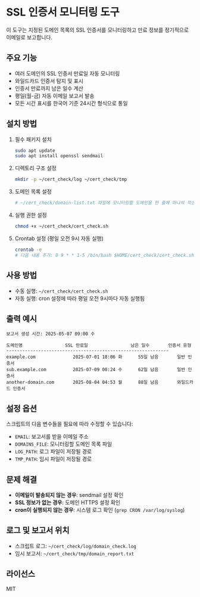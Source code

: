# SSL 인증서 모니터링 도구

이 도구는 지정된 도메인 목록의 SSL 인증서를 모니터링하고 만료 정보를 정기적으로 이메일로 보고합니다.

## 주요 기능

- 여러 도메인의 SSL 인증서 만료일 자동 모니터링
- 와일드카드 인증서 탐지 및 표시
- 인증서 만료까지 남은 일수 계산
- 평일(월-금) 자동 이메일 보고서 발송
- 모든 시간 표시를 한국어 기준 24시간 형식으로 통일

## 설치 방법

1. 필수 패키지 설치
   ```bash
   sudo apt update
   sudo apt install openssl sendmail
   ```

2. 디렉토리 구조 설정
   ```bash
   mkdir -p ~/cert_check/log ~/cert_check/tmp
   ```

3. 도메인 목록 설정
   ```bash
   # ~/cert_check/domain-list.txt 파일에 모니터링할 도메인을 한 줄에 하나씩 작성
   ```

4. 실행 권한 설정
   ```bash
   chmod +x ~/cert_check/cert_check.sh
   ```

5. Crontab 설정 (평일 오전 9시 자동 실행)
   ```bash
   crontab -e
   # 다음 내용 추가: 0 9 * * 1-5 /bin/bash $HOME/cert_check/cert_check.sh
   ```

## 사용 방법

- 수동 실행: `~/cert_check/cert_check.sh`
- 자동 실행: cron 설정에 따라 평일 오전 9시마다 자동 실행됨

## 출력 예시

```
보고서 생성 시간: 2025-05-07 09:00 수

도메인명                SSL 만료일                남은 일수       인증서 유형
-------------------------------------------------------------
example.com              2025-07-01 18:06 화      55일 남음       일반 인증서
sub.example.com          2025-07-09 00:24 수      62일 남음       일반 인증서
another-domain.com       2025-08-04 04:53 월      88일 남음       와일드카드 인증서
```

## 설정 옵션

스크립트의 다음 변수들을 필요에 따라 수정할 수 있습니다:

- `EMAIL`: 보고서를 받을 이메일 주소
- `DOMAINS_FILE`: 모니터링할 도메인 목록 파일
- `LOG_PATH`: 로그 파일이 저장될 경로
- `TMP_PATH`: 임시 파일이 저장될 경로

## 문제 해결

- **이메일이 발송되지 않는 경우**: sendmail 설정 확인
- **SSL 정보가 없는 경우**: 도메인 HTTPS 설정 확인
- **cron이 실행되지 않는 경우**: 시스템 로그 확인 (`grep CRON /var/log/syslog`)

## 로그 및 보고서 위치

- 스크립트 로그: `~/cert_check/log/domain_check.log`
- 임시 보고서: `~/cert_check/tmp/domain_report.txt`

## 라이선스

MIT
